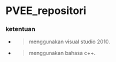 # PVEE_repositori


### ketentuan
- > menggunakan visual studio 2010.
- > menggunakan bahasa c++.


